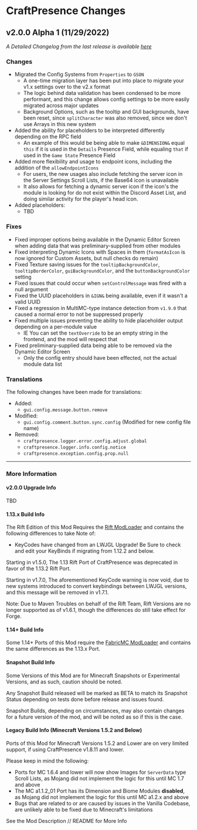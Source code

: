 # CraftPresence Changes

## v2.0.0 Alpha 1 (11/29/2022)

_A Detailed Changelog from the last release is
available [here](https://gitlab.com/CDAGaming/CraftPresence/-/compare/release%2Fv1.9.5...release%2Fv2.0.0+Alpha.1)_

### Changes

* Migrated the Config Systems from `Properties` to `GSON`
    * A one-time migration layer has been put into place to migrate your v1.x settings over to the v2.x format
    * The logic behind data validation has been condensed to be more performant, and this change allows config settings
      to be more easily migrated across major updates
    * Background Options, such as the tooltip and GUI backgrounds, have been reset, since `splitCharacter` was also
      removed, since we don't use Arrays in this new system
* Added the ability for placeholders to be interpreted differently depending on the RPC field
    * An example of this would be being able to make `&DIMENSION&` equal `this` if it is used in the `Details` Presence
      Field, while equaling `that` if used in the `Game State` Presence Field
* Added more flexibility and usage to endpoint icons, including the addition of the `allowEndpointIcons`
    * For users, the new usages also include fetching the server icon in the Server Settings Scroll Lists, if the Base64
      icon is unavailable
    * It also allows for fetching a dynamic server icon if the icon's the module is looking for do not exist within the
      Discord Asset List, and doing similar activity for the player's head icon.
* Added placeholders:
    * TBD

### Fixes

* Fixed improper options being available in the Dynamic Editor Screen when adding data that was preliminary-supplied
  from other modules
* Fixed interpreting Dynamic Icons with Spaces in them (`formatAsIcon` is now ignored for Custom Assets, but null checks
  do remain)
* Fixed Texture saving issues for the `tooltipBackgroundColor`, `tooltipBorderColor`, `guiBackgroundColor`, and
  the `buttonBackgroundColor` setting
* Fixed issues that could occur when `setControlMessage` was fired with a null argument
* Fixed the UUID placeholders in `&IGN&` being available, even if it wasn't a valid UUID
* Fixed a regression in MultiMC-type instance detection from `v1.9.0` that caused a normal error to not be suppressed
  properly
* Fixed multiple issues preventing the ability to hide placeholder output depending on a per-module value
    * IE You can set the `textOverride` to be an empty string in the frontend, and the mod will respect that
* Fixed preliminary-supplied data being able to be removed via the Dynamic Editor Screen
    * Only the config entry should have been effected, not the actual module data list

### Translations

The following changes have been made for translations:

* Added:
    * `gui.config.message.button.remove`
* Modified:
    * `gui.config.comment.button.sync.config` (Modified for new config file name)
* Removed:
    * `craftpresence.logger.error.config.adjust.global`
    * `craftpresence.logger.info.config.notice`
    * `craftpresence.exception.config.prop.null`

___

### More Information

#### v2.0.0 Upgrade Info

TBD

#### 1.13.x Build Info

The Rift Edition of this Mod Requires the [Rift ModLoader](https://www.curseforge.com/minecraft/mc-mods/rift) and
contains the following differences to take Note of:

* KeyCodes have changed from an LWJGL Upgrade! Be Sure to check and edit your KeyBinds if migrating from 1.12.2 and
  below.

Starting in v1.5.0, The 1.13 Rift Port of CraftPresence was deprecated in favor of the 1.13.2 Rift Port.

Starting in v1.7.0, The aforementioned KeyCode warning is now void, due to new systems introduced to convert keybindings
between LWJGL versions, and this message will be removed in v1.7.1.

Note: Due to Maven Troubles on behalf of the Rift Team, Rift Versions are no longer supported as of v1.6.1, though the
differences do still take effect for Forge.

#### 1.14+ Build Info

Some 1.14+ Ports of this Mod require the [FabricMC ModLoader](https://www.curseforge.com/minecraft/mc-mods/fabric-api)
and contains the same differences as the 1.13.x Port.

#### Snapshot Build Info

Some Versions of this Mod are for Minecraft Snapshots or Experimental Versions, and as such, caution should be noted.

Any Snapshot Build released will be marked as BETA to match its Snapshot Status depending on tests done before release
and issues found.

Snapshot Builds, depending on circumstances, may also contain changes for a future version of the mod, and will be noted
as so if this is the case.

#### Legacy Build Info (Minecraft Versions 1.5.2 and Below)

Ports of this Mod for Minecraft Versions 1.5.2 and Lower are on very limited support, if using CraftPresence v1.8.11 and
lower.

Please keep in mind the following:

* Ports for MC 1.6.4 and lower will now show Images for `ServerData` type Scroll Lists, as Mojang did not implement the
  logic for this until MC 1.7 and above
* The MC a1.1.2_01 Port has its Dimension and Biome Modules **disabled**, as Mojang did not implement the logic for this
  until MC a1.2.x and above
* Bugs that are related to or are caused by issues in the Vanilla Codebase, are unlikely able to be fixed due to
  Minecraft's limitations

See the Mod Description // README for More Info

